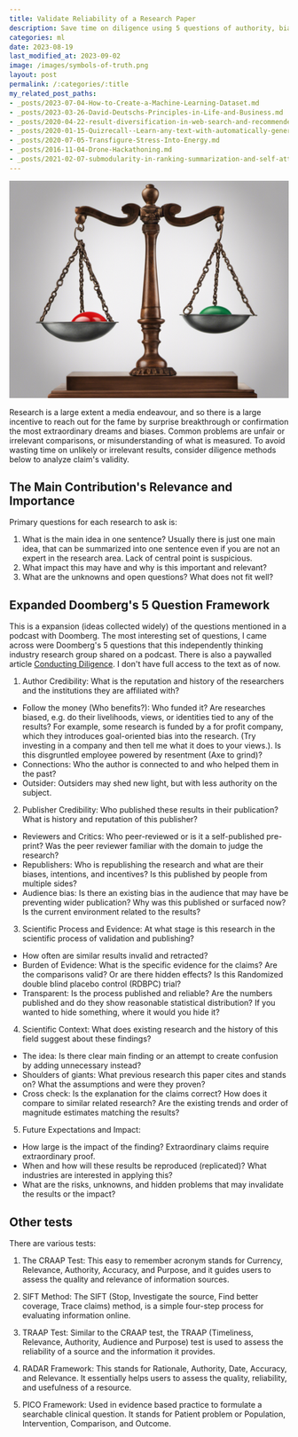 ```yaml
---
title: Validate Reliability of a Research Paper
description: Save time on diligence using 5 questions of authority, bias, evidence, comparison, impact based on Doomberg's framework, TRAAP Test, CRAAP Test, and RADAR.
categories: ml
date: 2023-08-19
last_modified_at: 2023-09-02
image: /images/symbols-of-truth.png
layout: post
permalink: /:categories/:title
my_related_post_paths:
- _posts/2023-07-04-How-to-Create-a-Machine-Learning-Dataset.md
- _posts/2023-03-26-David-Deutschs-Principles-in-Life-and-Business.md
- _posts/2020-04-22-result-diversification-in-web-search-and-recommenders.md
- _posts/2020-01-15-Quizrecall--Learn-any-text-with-automatically-generated-quiz.md
- _posts/2020-07-05-Transfigure-Stress-Into-Energy.md
- _posts/2016-11-04-Drone-Hackathoning.md
- _posts/2021-02-07-submodularity-in-ranking-summarization-and-self-attention.md
---
```


![symbols-of-truth](/images/symbols-of-truth.png)


Research is a large extent a media endeavour,
and so there is a large incentive to reach out for the fame by surprise breakthrough or confirmation the most extraordinary dreams and biases.
Common problems are unfair or irrelevant comparisons, or misunderstanding of what is measured.
To avoid wasting time on unlikely or irrelevant results, consider diligence methods below to analyze claim's validity.


## The Main Contribution's Relevance and Importance
Primary questions for each research to ask is:
1. What is the main idea in one sentence? Usually there is just one main idea, that can be summarized into one sentence even if you are not an expert in the research area. Lack of central point is suspicious.
2. What impact this may have and why is this important and relevant?
3. What are the unknowns and open questions? What does not fit well?


## Expanded Doomberg's 5 Question Framework
This is a expansion (ideas collected widely) of the questions mentioned in a podcast with Doomberg.
The most interesting set of questions, I came across were Doomberg's 5 questions that this independently thinking industry research group shared on a podcast. There is also a paywalled article [Conducting Diligence](https://doomberg.substack.com/p/conducting-diligence). I don't have full access to the text as of now.

1. Author Credibility: What is the reputation and history of the researchers and the institutions they are affiliated with?
  - Follow the money (Who benefits?):  Who funded it? Are researches biased, e.g. do their livelihoods, views, or identities tied to any of the results? For example, some research is funded by a for profit company, which they introduces goal-oriented bias into the research. (Try investing in a company and then tell me what it does to your views.). Is this disgruntled employee powered by resentment (Axe to grind)?
  - Connections: Who the author is connected to and who helped them in the past?
  - Outsider: Outsiders may shed new light, but with less authority on the subject.
2. Publisher Credibility: Who published these results in their publication? What is history and reputation of this publisher?
  - Reviewers and Critics: Who peer-reviewed or is it a self-published pre-print? Was the peer reviewer familiar with the domain to judge the research?
  - Republishers: Who is republishing the research and what are their biases, intentions, and incentives? Is this published by people from multiple sides?
  - Audience bias: Is there an existing bias in the audience that may have be preventing wider publication? Why was this published or surfaced now? Is the current environment related to the results?
3. Scientific Process and Evidence: At what stage is this research in the scientific process of validation and publishing?
  - How often are similar results invalid and retracted?
  - Burden of Evidence: What is the specific evidence for the claims? Are the comparisons valid? Or are there hidden effects? Is this Randomized double blind placebo control (RDBPC) trial?
  - Transparent: Is the process published and reliable? Are the numbers published and do they show reasonable statistical distribution? If you wanted to hide something, where it would you hide it?
4. Scientific Context: What does existing research and the history of this field suggest about these findings?
  - The idea: Is there clear main finding or an attempt to create confusion by adding unnecessary instead?
  - Shoulders of giants: What previous research this paper cites and stands on? What the assumptions and were they proven?
  - Cross check: Is the explanation for the claims correct? How does it compare to similar related research? Are the existing trends and order of magnitude estimates matching the results?
5. Future Expectations and Impact:
  - How large is the impact of the finding? Extraordinary claims require extraordinary proof.
  - When and how will these results be reproduced (replicated)? What industries are interested in applying this?
  - What are the risks, unknowns, and hidden problems that may invalidate the results or the impact?


## Other tests

There are various tests:
1. The CRAAP Test: This easy to remember acronym stands for Currency, Relevance, Authority, Accuracy, and Purpose, and it guides users to assess the quality and relevance of information sources.

2. SIFT Method: The SIFT (Stop, Investigate the source, Find better coverage, Trace claims) method, is a simple four-step process for evaluating information online.

3. TRAAP Test: Similar to the CRAAP test, the TRAAP (Timeliness, Relevance, Authority, Audience and Purpose) test is used to assess the reliability of a source and the information it provides.

4. RADAR Framework: This stands for Rationale, Authority, Date, Accuracy, and Relevance. It essentially helps users to assess the quality, reliability, and usefulness of a resource.

5. PICO Framework: Used in evidence based practice to formulate a searchable clinical question. It stands for Patient problem or Population, Intervention, Comparison, and Outcome.